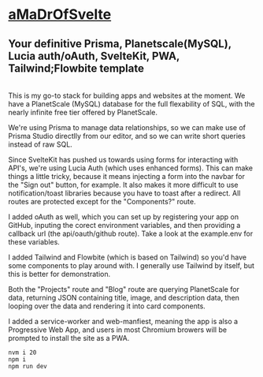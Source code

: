 # [aMaDrOfSvelte](https://amadrofsvelte.madr.io)

## Your definitive Prisma, Planetscale(MySQL), Lucia auth/oAuth, SvelteKit, PWA, Tailwind;Flowbite template
<br>
This is my go-to stack for building apps and websites at the moment. We have a PlanetScale (MySQL) database for the full flexability of SQL, with the nearly infinite free tier offered by PlanetScale.

We're using Prisma to manage data relationships, so we can make use of Prisma Studio directlly from our editor, and so we can write short queries instead of raw SQL.

Since SvelteKit has pushed us towards using forms for interacting with API's, we're using Lucia Auth (which uses enhanced forms). This can make things a little tricky, because it means injecting a form into the navbar for the "Sign out" button, for example. It also makes it more difficult to use notification/toast libraries because you have to toast after a redirect. All routes are protected except for the "Components?" route.

I added oAuth as well, which you can set up by registering your app on GitHub, inputing the corect environment variables, and then providing a callback url (the api/oauth/github route). Take a look at the example.env for these variables.

I added Tailwind and Flowbite (which is based on Tailwind) so you'd have some components to play around with. I generally use Tailwind by itself, but this is better for demonstration.

Both the "Projects" route and "Blog" route are querying PlanetScale for data, returning JSON containing title, image, and description data, then looping over the data and rendering it into card components.

I added a service-worker and web-manfiest, meaning the app is also a Progressive Web App, and users in most Chromium browers will be prompted to install the site as a PWA.

```
nvm i 20
npm i
npm run dev
```
